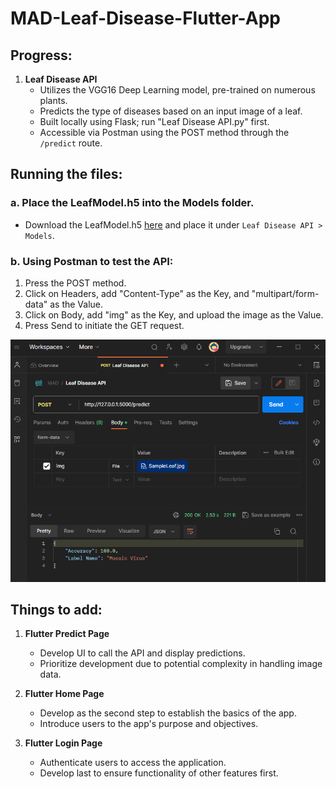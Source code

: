 # MAD-Leaf-Disease-Flutter-App

## Progress:

1. **Leaf Disease API**
   - Utilizes the VGG16 Deep Learning model, pre-trained on numerous plants.
   - Predicts the type of diseases based on an input image of a leaf.
   - Built locally using Flask; run "Leaf Disease API.py" first.
   - Accessible via Postman using the POST method through the `/predict` route.

## Running the files:

### a. Place the LeafModel.h5 into the Models folder.
   - Download the LeafModel.h5 [here](https://drive.google.com/file/d/1n6spyS4-AnUtszy1_JwU09VcoJ0VNTOT/view?usp=sharing) and place it under `Leaf Disease API > Models`.

### b. Using Postman to test the API:
   1. Press the POST method.
   2. Click on Headers, add "Content-Type" as the Key, and "multipart/form-data" as the Value.
   3. Click on Body, add "img" as the Key, and upload the image as the Value.
   4. Press Send to initiate the GET request.

![Screenshot - Postman Test](/Screenshot%20-%20Postman%20Test.png)

## Things to add:

1. **Flutter Predict Page**
   - Develop UI to call the API and display predictions.
   - Prioritize development due to potential complexity in handling image data.

2. **Flutter Home Page**
   - Develop as the second step to establish the basics of the app.
   - Introduce users to the app's purpose and objectives.

3. **Flutter Login Page**
   - Authenticate users to access the application.
   - Develop last to ensure functionality of other features first.
